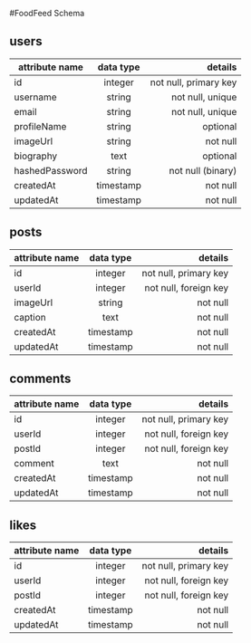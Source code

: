 #FoodFeed Schema

## **users**

| attribute name | data type |               details |
| -------------- | :-------: | --------------------: |
| id             |  integer  | not null, primary key |
| username       |  string   |      not null, unique |
| email          |  string   |      not null, unique |
| profileName    |  string   |              optional |
| imageUrl       |  string   |              not null |
| biography      |   text    |              optional |
| hashedPassword |  string   |     not null (binary) |
| createdAt      | timestamp |              not null |
| updatedAt      | timestamp |              not null |

## **posts**

| attribute name | data type |               details |
| -------------- | :-------: | --------------------: |
| id             |  integer  | not null, primary key |
| userId         |  integer  | not null, foreign key |
| imageUrl       |  string   |              not null |
| caption        |   text    |              not null |
| createdAt      | timestamp |              not null |
| updatedAt      | timestamp |              not null |

## **comments**

| attribute name | data type |               details |
| -------------- | :-------: | --------------------: |
| id             |  integer  | not null, primary key |
| userId         |  integer  | not null, foreign key |
| postId         |  integer  | not null, foreign key |
| comment        |   text    |              not null |
| createdAt      | timestamp |              not null |
| updatedAt      | timestamp |              not null |

## **likes**

| attribute name | data type |               details |
| -------------- | :-------: | --------------------: |
| id             |  integer  | not null, primary key |
| userId         |  integer  | not null, foreign key |
| postId         |  integer  | not null, foreign key |
| createdAt      | timestamp |              not null |
| updatedAt      | timestamp |              not null |

